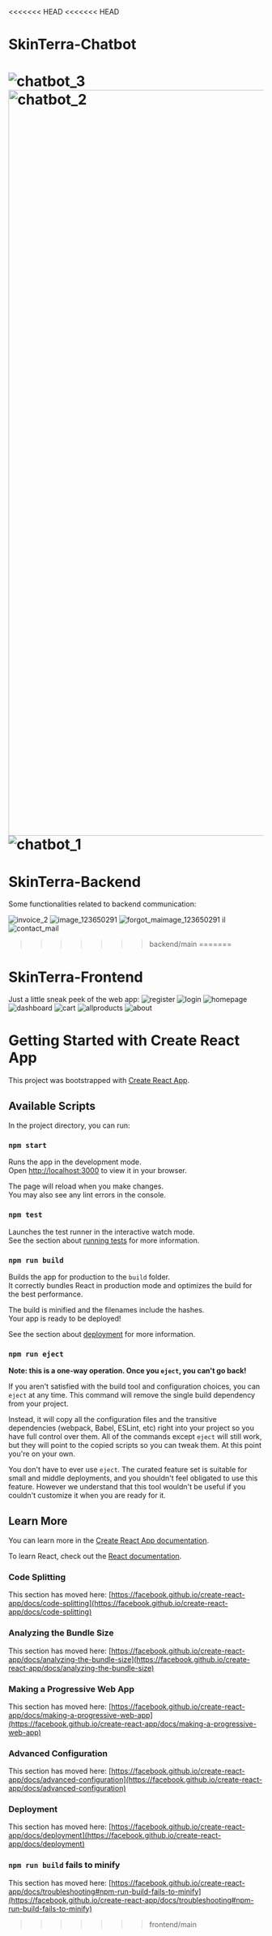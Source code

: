 <<<<<<< HEAD
<<<<<<< HEAD
# SkinTerra-Chatbot

![chatbot_3](https://github.com/ruhstratp/SkinTerra-Chatbot/assets/32817506/ca1a004c-bb2c-48c8-b54d-f3e45b70b39e)
<img width="1472" alt="chatbot_2" src="https://github.com/ruhstratp/SkinTerra-Chatbot/assets/32817506/5b4fae08-c64f-476f-b526-7914f367f970">
![chatbot_1](https://github.com/ruhstratp/SkinTerra-Chatbot/assets/32817506/18b4ec81-12d5-4563-bc65-c57a82f7fa8f)
=======
# SkinTerra-Backend

Some functionalities related to backend communication:

![invoice_2](https://github.com/ruhstratp/SkinTerra-Backend/assets/32817506/81453aa7-cca9-4be9-92da-d263be6db6cd)
![image_123650291](https://github.com/ruhstratp/SkinTerra-Backend/assets/32817506/cf3e5fdc-cb42-48d6-8de7-05dc2b27795a)
![forgot_ma![image_123650291](https://github.com/ruhstratp/SkinTerra-Backend/assets/32817506/16bcadb5-1c8e-4daa-8b0e-33f72f3f30a5)
il](https://github.com/ruhstratp/SkinTerra-Backend/assets/32817506/eb126ba9-2e55-419a-9ad0-9a9e7d3cc2dd)
![contact_mail](https://github.com/ruhstratp/SkinTerra-Backend/assets/32817506/6e34065c-6d84-432c-ad60-ecb129d543c9)

>>>>>>> backend/main
=======
# SkinTerra-Frontend

Just a little sneak peek of the web app:
![register](https://github.com/ruhstratp/SkinTerra-Frontend/assets/32817506/5f89e210-01a5-41dc-9b0a-fedbe0b0b9f7)
![login](https://github.com/ruhstratp/SkinTerra-Frontend/assets/32817506/f9677861-33e9-42bc-8a17-163c27761dc3)
![homepage](https://github.com/ruhstratp/SkinTerra-Frontend/assets/32817506/326fa4a9-ea89-451c-aa1b-d0e332e24952)
![dashboard](https://github.com/ruhstratp/SkinTerra-Frontend/assets/32817506/4944251c-13f2-48eb-83f1-64678589e5e0)
![cart](https://github.com/ruhstratp/SkinTerra-Frontend/assets/32817506/c1012372-b18d-40d2-b21b-84d90d90d0ee)
![allproducts](https://github.com/ruhstratp/SkinTerra-Frontend/assets/32817506/8b2d7cca-dabc-4f8a-8fc7-5e3fe2931806)
![about](https://github.com/ruhstratp/SkinTerra-Frontend/assets/32817506/ccc41331-e946-4b74-a74a-eff34c38283a)


# Getting Started with Create React App

This project was bootstrapped with [Create React App](https://github.com/facebook/create-react-app).

## Available Scripts

In the project directory, you can run:

### `npm start`

Runs the app in the development mode.\
Open [http://localhost:3000](http://localhost:3000) to view it in your browser.

The page will reload when you make changes.\
You may also see any lint errors in the console.

### `npm test`

Launches the test runner in the interactive watch mode.\
See the section about [running tests](https://facebook.github.io/create-react-app/docs/running-tests) for more information.

### `npm run build`

Builds the app for production to the `build` folder.\
It correctly bundles React in production mode and optimizes the build for the best performance.

The build is minified and the filenames include the hashes.\
Your app is ready to be deployed!

See the section about [deployment](https://facebook.github.io/create-react-app/docs/deployment) for more information.

### `npm run eject`

**Note: this is a one-way operation. Once you `eject`, you can't go back!**

If you aren't satisfied with the build tool and configuration choices, you can `eject` at any time. This command will remove the single build dependency from your project.

Instead, it will copy all the configuration files and the transitive dependencies (webpack, Babel, ESLint, etc) right into your project so you have full control over them. All of the commands except `eject` will still work, but they will point to the copied scripts so you can tweak them. At this point you're on your own.

You don't have to ever use `eject`. The curated feature set is suitable for small and middle deployments, and you shouldn't feel obligated to use this feature. However we understand that this tool wouldn't be useful if you couldn't customize it when you are ready for it.

## Learn More

You can learn more in the [Create React App documentation](https://facebook.github.io/create-react-app/docs/getting-started).

To learn React, check out the [React documentation](https://reactjs.org/).

### Code Splitting

This section has moved here: [https://facebook.github.io/create-react-app/docs/code-splitting](https://facebook.github.io/create-react-app/docs/code-splitting)

### Analyzing the Bundle Size

This section has moved here: [https://facebook.github.io/create-react-app/docs/analyzing-the-bundle-size](https://facebook.github.io/create-react-app/docs/analyzing-the-bundle-size)

### Making a Progressive Web App

This section has moved here: [https://facebook.github.io/create-react-app/docs/making-a-progressive-web-app](https://facebook.github.io/create-react-app/docs/making-a-progressive-web-app)

### Advanced Configuration

This section has moved here: [https://facebook.github.io/create-react-app/docs/advanced-configuration](https://facebook.github.io/create-react-app/docs/advanced-configuration)

### Deployment

This section has moved here: [https://facebook.github.io/create-react-app/docs/deployment](https://facebook.github.io/create-react-app/docs/deployment)

### `npm run build` fails to minify

This section has moved here: [https://facebook.github.io/create-react-app/docs/troubleshooting#npm-run-build-fails-to-minify](https://facebook.github.io/create-react-app/docs/troubleshooting#npm-run-build-fails-to-minify)
>>>>>>> frontend/main
